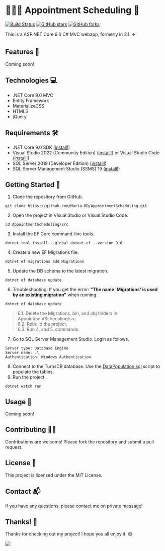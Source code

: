 # 👨🏻‍⚕️ Appointment Scheduling 📅

[![Build Status](https://travis-ci.org/maria-rd/AppointmentScheduling.svg?branch=master)](https://travis-ci.org/maria-rd/AppointmentScheduling)
[![GitHub stars](https://img.shields.io/github/stars/maria-rd/AppointmentScheduling.svg?style=social)](https://github.com/maria-rd/AppointmentScheduling/stargazers)
[![GitHub forks](https://img.shields.io/github/forks/maria-rd/AppointmentScheduling?style=social)](https://github.com/maria-rd/AppointmentScheduling/network)

This is a ASP.NET Core 9.0 C# MVC webapp, formerly in 3.1. ✈️

## Features 🎉

Coming soon!

## Technologies 💻
* .NET Core 9.0 MVC
* Entity Framework
* MaterializeCSS
* HTML5
* jQuery

## Requirements 🛠

* .NET Core 9.0 SDK ([install!](https://dotnet.microsoft.com/en-us/download/dotnet/9.0))
* Visual Studio 2022 (Community Edition) ([install!](https://visualstudio.microsoft.com/vs/)) or Visual Studio Code ([install!](https://code.visualstudio.com/download))
* SQL Server 2019 (Developer Edition) ([install!](https://go.microsoft.com/fwlink/?linkid=866662))
* SQL Server Management Studio (SSMS) 19 ([install!](https://aka.ms/ssmsfullsetup)) 

## Getting Started 🚀

1. Clone the repository from GitHub.
~~~
git clone https://github.com/Maria-RD/AppointmentScheduling.git
~~~
2. Open the project in Visual Studio or Visual Studio Code.
~~~
cd AppointmentScheduling/src
~~~
3. Install the EF Core command-line tools.
~~~
dotnet tool install --global dotnet-ef --version 9.0
~~~
4. Create a new EF Migrations file.
~~~
dotnet ef migrations add Migrations
~~~
5. Update the DB schema to the latest migration.
~~~
dotnet ef database update
~~~
6. Troubleshooting. If you get the error:  **"The name 'Migrations' is used by an existing migration"** when running:  
~~~
dotnet ef database update
~~~
>6.1. Delete the Migrations, bin, and obj folders in AppointmentScheduling/src.\
>6.2. Rebuild the project.\
>6.3. Run 4. and 5. commands.
7. Go to SQL Server Management Studio. Login as follows.
~~~
Server type: Database Engine
Server name: .\
Authentication: Windows Authentication
~~~
8. Connect to the TurnsDB database. Use the [DataPopulation.sql](https://github.com/Maria-RD/AppointmentScheduling/blob/master/documentation/DataPopulation/DataPopulation.sql) script to populate the tables.
9. Run the project. 
~~~
dotnet watch run
~~~

## Usage 📜

Coming soon!

## Contributing 🤝🏻

Contributions are welcome! Please fork the repository and submit a pull request.

## License 📕

This project is licensed under the MIT License.

## Contact 📬

If you have any questions, please contact me on private message!

## Thanks! 🎊

Thanks for checking out my project! I hope you all enjoy it. 😊

![](https://raw.githubusercontent.com/JoeyBling/JoeyBling/master/pic/pusheencode.gif?raw=true)

